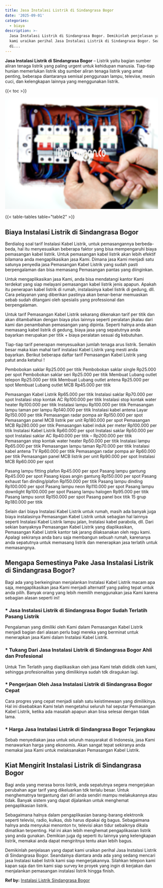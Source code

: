 ```yaml
---
title: Jasa Instalasi Listrik di Sindangrasa Bogor
date: '2025-09-01'
categories:
  - biaya
description: >-
  Jasa Instalasi Listrik di Sindangrasa Bogor. Demikinlah penjelasan yang dapat
  kami uraikan perihal Jasa Instalasi Listrik di Sindangrasa Bogor. Seandainya
  di...
---
```


**Jasa Instalasi Listrik di Sindangrasa Bogor** – Listrik yaitu bagian sumber aliran tenaga listrik yang paling urgent untuk kehidupan manusia. Tiap-tiap hunian memerlukan listrik sbg sumber aliran tenaga listrik yang amat penting, beberapa diantaranya semisal penggunaan lampu, televise, mesin cuci, dan kelengkapan lainnya yang menggunakan listrik.

{{< toc >}}

![Jasa Instalasi Listrik di Sindangrasa Bogor](/images/instalasi-listrik-murah19.png)

{{< table-tables table="table2" >}}

## Biaya Instalasi Listrik di Sindangrasa Bogor

Berdialog soal tarif Instalasi Kabel Listrik, untuk pemasangannya berbeda-beda, hal itu menyesuaikan beberapa faktor yang bisa mempengaruhi biaya pemasangan kabel listrik. Untuk pemasangan kabel listrik akan lebih efektif bilamana anda mengaplikasikan jasa Kami. Dimana jasa Kami menjadi satu satunya penyedia jasa Pemasangan Kabel Listrik yang sudah pasti berpengalaman dan bisa memasang Pemasangan pantas yang diinginkan.

Untuk mengaplikasikan jasa Kami, anda bisa mendatangi kantor Kami terdekat yang siap melayani pemasangan kabel listrik jenis apapun. Apakah itu penerapan kabel listrik di rumah, instalasinya kabel listrik di gedung, dll. Cara pelayanan yang diberikan pastinya akan benar-benar memuaskan sebab sudah ditangani oleh spesialis yang professional dan berpengalaman.

Untuk tarif Pemasangan Kabel Listrik sekarang dikenakan tarif per titik dan akan ditambahkan dengan biaya plus lainnya seperti peralatan jikalau dari kami dan penambahan pemasangan yang dipinta. Seperti halnya anda akan memasang kabel listrik di gedung, biaya jasa yang sepatutnya anda bayarkan merupakan per titik + biaya peralatan sesuai dg kebutuhan.

Tiap-tiap tarif penerapan menyesuaikan jumlah tenaga arus listrik. Semakin besar maka kian mahal tarif instalasi Kabel Listrik yang mesti anda bayarkan. Berikut beberapa daftar tarif Pemasangan Kabel Listrik yang patut anda ketahui !

Pembobokan saklar Rp25.000 per titik Pembobokan saklar single Rp25.000 per spot Pembobokan saklar seri Rp25.000 per titik Membuat Lubang outlet telepon Rp25.000 per titik Membuat Lubang outlet antena Rp25.000 per spot Membuat Lubang outlet MCB Rp45.000 per titik

Pemasangan Kabel Listrik Rp65.000 per titik Instalasi saklar Rp70.000 per spot Instalasi stop kontak AC Rp100.000 per titik Instalasi stop kontak water heater Rp100.000 per titik Instalasi lampu Rp100.000 per titik Pemasangan lampu taman per lampu Rp140.000 per titik Instalasi kabel antena Layar Rp150.000 per titik Pemasangan radar pompa air Rp150.000 per spot Pemasangan panel MCB listrik per unit Rp180.000 per spot Pemasangan MCB Rp280.000 per titik Pemasangan kabel induk per meter Rp100.000 per titik Instalasi Kabel Listrik Rp60.000 per spot Instalasi saklar Rp50.000 per spot Instalasi saklar AC Rp40.000 per titik – Rp200.000 per titik Pemasangan stop kontak water heater Rp50.000 per titik Instalasi lampu Rp65.000 per titik Pemasangan lampu taman Rp70.000 per titik Instalasi kabel antena TV Rp60.000 per titik Pemasangan radar pompa air Rp60.000 per titik Pemasangan panel MCB listrik per unit Rp90.000 per spot Instalasi MCB Rp60.000 per spot

Pasang lampu fitting plafon Rp45.000 per spot Pasang lampu gantung Rp45.000 per spot Pasang kipas angin gantung Rp150.000 per spot Pasang exhaust fan dinding/plafon Rp150.000 per titik Pasang lampu dinding Rp100.000 per spot Pasang lampu neon Rp110.000 per spot Pasang lampu downlight Rp100.000 per spot Pasang lampu halogen Rp95.000 per titik Pasang lampu sorot Rp150.000 per spot Pasang panel box titik 15 grup Rp180.000 per titik

Selain dari biaya Instalasi Kabel Listrik untuk rumah, masih ada banyak juga biaya instalasinya Pemasangan Kabel Listrik untuk sebagian hal lainnya seperti Instalasi Kabel Listrik lampu jalan, Instalasi kabel parabola, dll. Dari sekian banyaknya Pemasangan Kabel Listrik yang diaplikasikan, Pemasangan Kabel Listrik kantor tak jarang dilaksanakan oleh regu kami. Apalagi sekiranya anda baru saja membangun sebuah rumah, karenanya anda sepatutnya untuk memasang listrik dan menerapkan jasa terlatih untuk memasangnya.

## Mengapa Semestinya Pake Jasa Instalasi Listrik di Sindangrasa Bogor?

Bagi ada yang berkeinginan menjalankan Instalasi Kabel Listrik macam apa saja, mengaplikasikan jasa Kami menjadi alternatif yang paling tepat untuk anda pilih. Banyak orang yang lebih memilih menggunakan jasa Kami karena sebagian alasan seperti ini!

### \* Jasa Instalasi Listrik di Sindangrasa Bogor Sudah Terlatih Pasang Listrik

Pengalaman yang dimiliki oleh Kami dalam Pemasangan Kabel Listrik menjadi bagian dari alasan perlu bagi mereka yang berminat untuk menerapkan jasa Kami dalam Instalasi Kabel Listrik.

### \* Tukang Dari Jasa Instalasi Listrik di Sindangrasa Bogor Ahli dan Profesional

Untuk Tim Terlatih yang diaplikasikan oleh jasa Kami telah dididik oleh kami, sehingga profesionalitas yang dimilikinya sudah tdk diragukan lagi.

### \* Pengerjaan Oleh Jasa Instalasi Listrik di Sindangrasa Bogor Cepat

Cara progres yang cepat menjadi salah satu keistimewaan yang dimilikinya. Hal ini disebabkan Kami telah mengetahui seluruh hal seputar Pemasangan Kabel Listrik, ketika ada masalah apapun akan bisa selesai dengan tidak lama.

### \* Harga Jasa Instalasi Listrik di Sindangrasa Bogor Terjangkau

Sebab menyediakan jasa untuk seluruh masyarakat di Indonesia, jasa Kami menawarkan harga yang ekonomis. Akan sangat tepat sekiranya anda memakai jasa Kami untuk melaksanakan Pemasangan Kabel Listrik.

## Kiat Mengirit Instalasi Listrik di Sindangrasa Bogor


Bagi anda yang merasa boros listrik, anda sepatutnya segera mengerjakan perubahan agar tarif yang dikeluarkan tdk terlalu besar. Untuk menghematnya tergantung dari diri anda sendiri mampu melakukannya atau tidak. Banyak sistem yang dapat dijalankan untuk menghemat pengaplikasian listrik.

Sebagaimana halnya dalam pengaplikasian barang-barang elektronik seperti televisi, radio, kulkas, dsb harus dipakai dg bagus. Sebagaimana halnya anda menyukai menonton tv, televisi akan tidur sebaiknya dikala dimatikan terpenting. Hal ini akan lebih menghemat pengaplikasian listrik yang anda gunakan. Demikian juga dg seperti itu lainnya yang kelengkapan listrik, memakai anda dapat mengiritnya tentu akan lebih bagus.

Demikinlah penjelasan yang dapat kami uraikan perihal Jasa Instalasi Listrik di Sindangrasa Bogor. Seandainya diantara anda ada yang sedang mencari jasa Instalasi kabel listrik kami siap mengerjakannya. Silahkan telepon kami kapan saja dan tim kami siap survey ke proyek yang ingin di kerjakan dan menjalankan pemasangan instalasi listrik hingga finish.

**Ref by:** [Instalasi Listrik Sindangrasa Bogor](https://id.wikipedia.org/wiki/Instalasi)
